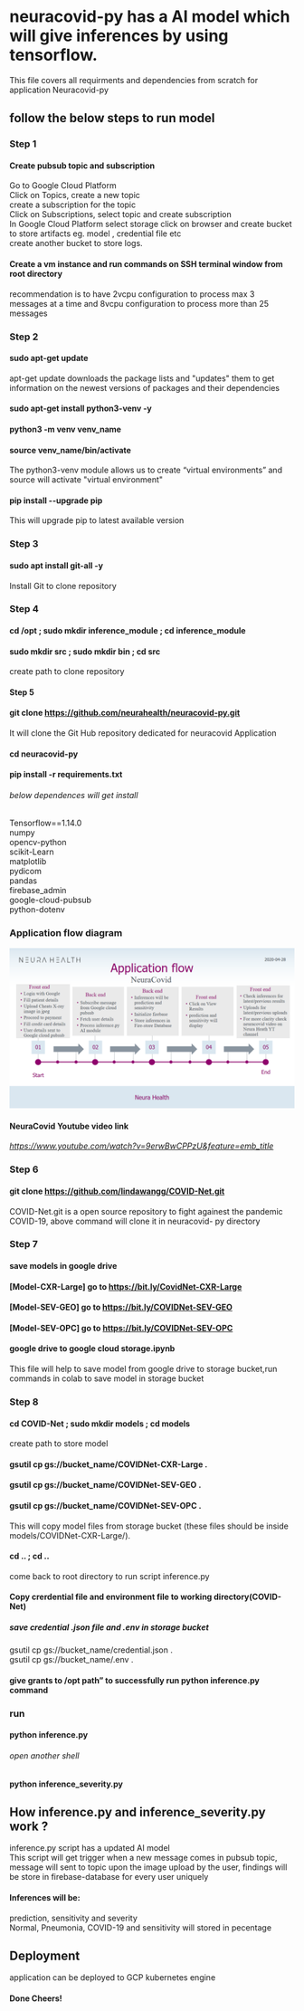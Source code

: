 # neuracovid-py has a AI model which will give inferences by using tensorflow.
This file covers all requirments and dependencies from scratch for application Neuracovid-py

## follow the below steps to run model

### Step 1
#### Create pubsub topic and subscription
Go to Google Cloud Platform \
Click on Topics, create a new topic \
create a subscription for the topic \
Click on Subscriptions, select topic and create subscription \
In Google Cloud Platform select storage click on browser and create bucket to store artifacts eg. model , credential file etc \
create another bucket to store logs.
#### Create a vm instance and run commands on SSH terminal window from root directory 
recommendation is to have 2vcpu configuration to process max 3 messages at a time and 8vcpu configuration to process more than 25 messages
### Step 2
#### sudo apt-get update
apt-get update downloads the package lists and "updates" them to get information on the newest versions of packages and their dependencies
#### sudo apt-get install python3-venv -y
#### python3 -m venv venv_name
#### source venv_name/bin/activate
The python3-venv module allows us to create “virtual environments” and source will activate "virtual environment"
#### pip install --upgrade pip
This will upgrade pip to latest available version 
### Step 3
#### sudo apt install git-all -y
Install Git to clone repository

### Step 4
#### cd /opt ; sudo mkdir inference_module ; cd inference_module
#### sudo mkdir src ; sudo mkdir bin ; cd src
create path to clone repository
#### Step 5
#### git clone https://github.com/neurahealth/neuracovid-py.git
It will clone the Git Hub repository dedicated for neuracovid Application
#### cd neuracovid-py

#### pip install -r requirements.txt
###### below dependences will get install 
Tensorflow==1.14.0 \
numpy \
opencv-python \
scikit-Learn \
matplotlib \
pydicom \
pandas \
firebase_admin \
google-cloud-pubsub \
python-dotenv

### Application flow diagram

<img src="Application%20flow.png">

#### NeuraCovid Youtube video link
*https://www.youtube.com/watch?v=9erwBwCPPzU&feature=emb_title*

### Step 6
#### git clone https://github.com/lindawangg/COVID-Net.git
COVID-Net.git is a open source repository to fight againest the pandemic COVID-19, above command will clone it in neuracovid-
py directory

### Step 7
####  save models in google drive 
#### [Model-CXR-Large] go to https://bit.ly/CovidNet-CXR-Large
#### [Model-SEV-GEO]   go to https://bit.ly/COVIDNet-SEV-GEO 
#### [Model-SEV-OPC]   go to https://bit.ly/COVIDNet-SEV-OPC
#### google drive to google cloud storage.ipynb 
This file will help to save model from google drive to storage bucket,run commands in colab to save model in storage bucket 
### Step 8
#### cd COVID-Net ; sudo mkdir models ; cd models 
create path to store model
#### gsutil cp gs://bucket_name/COVIDNet-CXR-Large .
#### gsutil cp gs://bucket_name/COVIDNet-SEV-GEO .
#### gsutil cp gs://bucket_name/COVIDNet-SEV-OPC .

This will copy model files from storage bucket (these files should be inside models/COVIDNet-CXR-Large/).
#### cd .. ; cd ..
come back to root directory to run script inference.py
#### Copy crerdential file and environment file to working directory(COVID-Net)
##### save credential .json file and .env in storage bucket
gsutil cp gs://bucket_name/credential.json . \
gsutil cp gs://bucket_name/.env .
#### give grants to /opt path” to successfully run python inference.py command
### run
#### python inference.py
###### open another shell 
#### python inference_severity.py
## How inference.py and inference_severity.py work ?
inference.py script has a updated AI model \
This script will get trigger when a new message comes in pubsub topic, message will sent to topic upon the image upload by the user,
findings will be store in firebase-database for every user uniquely
#### Inferences will be:
prediction, sensitivity and severity \
Normal, Pneumonia, COVID-19 and sensitivity will stored in pecentage
## Deployment
application can be deployed to GCP kubernetes engine 

#### Done Cheers!
